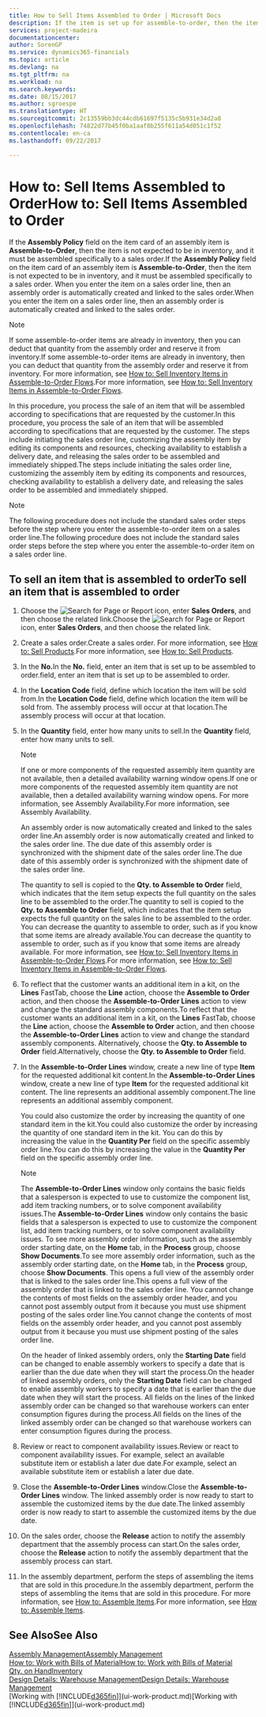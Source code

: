 ```yaml
---
title: How to Sell Items Assembled to Order | Microsoft Docs
description: If the item is set up for assemble-to-order, then the item is not expected to be in inventory, and it must be assembled specifically to a sales order. When you enter the item on a sales order line, then an assembly order is automatically created and linked to the sales order.
services: project-madeira
documentationcenter: 
author: SorenGP
ms.service: dynamics365-financials
ms.topic: article
ms.devlang: na
ms.tgt_pltfrm: na
ms.workload: na
ms.search.keywords: 
ms.date: 08/15/2017
ms.author: sgroespe
ms.translationtype: HT
ms.sourcegitcommit: 2c13559bb3dc44cdb61697f5135c5b931e34d2a8
ms.openlocfilehash: 74822d77b45f0ba1aaf8b255f611a54d051c1f52
ms.contentlocale: en-ca
ms.lasthandoff: 09/22/2017

---
```

# <a name="how-to-sell-items-assembled-to-order"></a><span data-ttu-id="d5981-104">How to: Sell Items Assembled to Order</span><span class="sxs-lookup"><span data-stu-id="d5981-104">How to: Sell Items Assembled to Order</span></span>
<span data-ttu-id="d5981-105">If the **Assembly Policy** field on the item card of an assembly item is **Assemble-to-Order**, then the item is not expected to be in inventory, and it must be assembled specifically to a sales order.</span><span class="sxs-lookup"><span data-stu-id="d5981-105">If the **Assembly Policy** field on the item card of an assembly item is **Assemble-to-Order**, then the item is not expected to be in inventory, and it must be assembled specifically to a sales order.</span></span> <span data-ttu-id="d5981-106">When you enter the item on a sales order line, then an assembly order is automatically created and linked to the sales order.</span><span class="sxs-lookup"><span data-stu-id="d5981-106">When you enter the item on a sales order line, then an assembly order is automatically created and linked to the sales order.</span></span>  

> [!NOTE]  
>  <span data-ttu-id="d5981-107">If some assemble-to-order items are already in inventory, then you can deduct that quantity from the assembly order and reserve it from inventory.</span><span class="sxs-lookup"><span data-stu-id="d5981-107">If some assemble-to-order items are already in inventory, then you can deduct that quantity from the assembly order and reserve it from inventory.</span></span> <span data-ttu-id="d5981-108">For more information, see [How to: Sell Inventory Items in Assemble-to-Order Flows](assembly-how-to-sell-assemble-to-order-items-and-inventory-items-together.md).</span><span class="sxs-lookup"><span data-stu-id="d5981-108">For more information, see [How to: Sell Inventory Items in Assemble-to-Order Flows](assembly-how-to-sell-assemble-to-order-items-and-inventory-items-together.md).</span></span>  

<span data-ttu-id="d5981-109">In this procedure, you process the sale of an item that will be assembled according to specifications that are requested by the customer.</span><span class="sxs-lookup"><span data-stu-id="d5981-109">In this procedure, you process the sale of an item that will be assembled according to specifications that are requested by the customer.</span></span> <span data-ttu-id="d5981-110">The steps include initiating the sales order line, customizing the assembly item by editing its components and resources, checking availability to establish a delivery date, and releasing the sales order to be assembled and immediately shipped.</span><span class="sxs-lookup"><span data-stu-id="d5981-110">The steps include initiating the sales order line, customizing the assembly item by editing its components and resources, checking availability to establish a delivery date, and releasing the sales order to be assembled and immediately shipped.</span></span>  

> [!NOTE]  
>  <span data-ttu-id="d5981-111">The following procedure does not include the standard sales order steps before the step where you enter the assemble-to-order item on a sales order line.</span><span class="sxs-lookup"><span data-stu-id="d5981-111">The following procedure does not include the standard sales order steps before the step where you enter the assemble-to-order item on a sales order line.</span></span>  

## <a name="to-sell-an-item-that-is-assembled-to-order"></a><span data-ttu-id="d5981-112">To sell an item that is assembled to order</span><span class="sxs-lookup"><span data-stu-id="d5981-112">To sell an item that is assembled to order</span></span>  
1.  <span data-ttu-id="d5981-113">Choose the ![Search for Page or Report](media/ui-search/search_small.png "Search for Page or Report icon") icon, enter **Sales Orders**, and then choose the related link.</span><span class="sxs-lookup"><span data-stu-id="d5981-113">Choose the ![Search for Page or Report](media/ui-search/search_small.png "Search for Page or Report icon") icon, enter **Sales Orders**, and then choose the related link.</span></span>  
2.  <span data-ttu-id="d5981-114">Create a sales order.</span><span class="sxs-lookup"><span data-stu-id="d5981-114">Create a sales order.</span></span> <span data-ttu-id="d5981-115">For more information, see [How to: Sell Products](sales-how-sell-products.md).</span><span class="sxs-lookup"><span data-stu-id="d5981-115">For more information, see [How to: Sell Products](sales-how-sell-products.md).</span></span>  
3.  <span data-ttu-id="d5981-116">In the **No.**</span><span class="sxs-lookup"><span data-stu-id="d5981-116">In the **No.**</span></span> <span data-ttu-id="d5981-117">field, enter an item that is set up to be assembled to order.</span><span class="sxs-lookup"><span data-stu-id="d5981-117">field, enter an item that is set up to be assembled to order.</span></span>  
4.  <span data-ttu-id="d5981-118">In the **Location Code** field, define which location the item will be sold from.</span><span class="sxs-lookup"><span data-stu-id="d5981-118">In the **Location Code** field, define which location the item will be sold from.</span></span> <span data-ttu-id="d5981-119">The assembly process will occur at that location.</span><span class="sxs-lookup"><span data-stu-id="d5981-119">The assembly process will occur at that location.</span></span>  
5.  <span data-ttu-id="d5981-120">In the **Quantity** field, enter how many units to sell.</span><span class="sxs-lookup"><span data-stu-id="d5981-120">In the **Quantity** field, enter how many units to sell.</span></span>  

    > [!NOTE]  
    >  <span data-ttu-id="d5981-121">If one or more components of the requested assembly item quantity are not available, then a detailed availability warning window opens.</span><span class="sxs-lookup"><span data-stu-id="d5981-121">If one or more components of the requested assembly item quantity are not available, then a detailed availability warning window opens.</span></span> <span data-ttu-id="d5981-122">For more information, see Assembly Availability.</span><span class="sxs-lookup"><span data-stu-id="d5981-122">For more information, see Assembly Availability.</span></span>  

    <span data-ttu-id="d5981-123">An assembly order is now automatically created and linked to the sales order line.</span><span class="sxs-lookup"><span data-stu-id="d5981-123">An assembly order is now automatically created and linked to the sales order line.</span></span> <span data-ttu-id="d5981-124">The due date of this assembly order is synchronized with the shipment date of the sales order line.</span><span class="sxs-lookup"><span data-stu-id="d5981-124">The due date of this assembly order is synchronized with the shipment date of the sales order line.</span></span>  

    <span data-ttu-id="d5981-125">The quantity to sell is copied to the **Qty. to Assemble to Order** field, which indicates that the item setup expects the full quantity on the sales line to be assembled to the order.</span><span class="sxs-lookup"><span data-stu-id="d5981-125">The quantity to sell is copied to the **Qty. to Assemble to Order** field, which indicates that the item setup expects the full quantity on the sales line to be assembled to the order.</span></span> <span data-ttu-id="d5981-126">You can decrease the quantity to assemble to order, such as if you know that some items are already available.</span><span class="sxs-lookup"><span data-stu-id="d5981-126">You can decrease the quantity to assemble to order, such as if you know that some items are already available.</span></span> <span data-ttu-id="d5981-127">For more information, see [How to: Sell Inventory Items in Assemble-to-Order Flows](assembly-how-to-sell-inventory-items-in-assemble-to-order-flows.md).</span><span class="sxs-lookup"><span data-stu-id="d5981-127">For more information, see [How to: Sell Inventory Items in Assemble-to-Order Flows](assembly-how-to-sell-inventory-items-in-assemble-to-order-flows.md).</span></span>  

6.  <span data-ttu-id="d5981-128">To reflect that the customer wants an additional item in a kit, on the **Lines** FastTab, choose the **Line** action, choose the **Assemble to Order** action, and then choose the **Assemble-to-Order Lines** action to view and change the standard assembly components.</span><span class="sxs-lookup"><span data-stu-id="d5981-128">To reflect that the customer wants an additional item in a kit, on the **Lines** FastTab, choose the **Line** action, choose the **Assemble to Order** action, and then choose the **Assemble-to-Order Lines** action to view and change the standard assembly components.</span></span> <span data-ttu-id="d5981-129">Alternatively, choose the **Qty. to Assemble to Order** field.</span><span class="sxs-lookup"><span data-stu-id="d5981-129">Alternatively, choose the **Qty. to Assemble to Order** field.</span></span>  
7.  <span data-ttu-id="d5981-130">In the **Assemble-to-Order Lines** window, create a new line of type **Item** for the requested additional kit content.</span><span class="sxs-lookup"><span data-stu-id="d5981-130">In the **Assemble-to-Order Lines** window, create a new line of type **Item** for the requested additional kit content.</span></span> <span data-ttu-id="d5981-131">The line represents an additional assembly component.</span><span class="sxs-lookup"><span data-stu-id="d5981-131">The line represents an additional assembly component.</span></span>  

    <span data-ttu-id="d5981-132">You could also customize the order by increasing the quantity of one standard item in the kit.</span><span class="sxs-lookup"><span data-stu-id="d5981-132">You could also customize the order by increasing the quantity of one standard item in the kit.</span></span> <span data-ttu-id="d5981-133">You can do this by increasing the value in the **Quantity Per** field on the specific assembly order line.</span><span class="sxs-lookup"><span data-stu-id="d5981-133">You can do this by increasing the value in the **Quantity Per** field on the specific assembly order line.</span></span>  

    > [!NOTE]  
    >  <span data-ttu-id="d5981-134">The **Assemble-to-Order Lines** window only contains the basic fields that a salesperson is expected to use to customize the component list, add item tracking numbers, or to solve component availability issues.</span><span class="sxs-lookup"><span data-stu-id="d5981-134">The **Assemble-to-Order Lines** window only contains the basic fields that a salesperson is expected to use to customize the component list, add item tracking numbers, or to solve component availability issues.</span></span> <span data-ttu-id="d5981-135">To see more assembly order information, such as the assembly order starting date, on the **Home** tab, in the **Process** group, choose **Show Documents**.</span><span class="sxs-lookup"><span data-stu-id="d5981-135">To see more assembly order information, such as the assembly order starting date, on the **Home** tab, in the **Process** group, choose **Show Documents**.</span></span> <span data-ttu-id="d5981-136">This opens a full view of the assembly order that is linked to the sales order line.</span><span class="sxs-lookup"><span data-stu-id="d5981-136">This opens a full view of the assembly order that is linked to the sales order line.</span></span> <span data-ttu-id="d5981-137">You cannot change the contents of most fields on the assembly order header, and you cannot post assembly output from it because you must use shipment posting of the sales order line.</span><span class="sxs-lookup"><span data-stu-id="d5981-137">You cannot change the contents of most fields on the assembly order header, and you cannot post assembly output from it because you must use shipment posting of the sales order line.</span></span>  
    >   
    >  <span data-ttu-id="d5981-138">On the header of linked assembly orders, only the **Starting Date** field can be changed to enable assembly workers to specify a date that is earlier than the due date when they will start the process.</span><span class="sxs-lookup"><span data-stu-id="d5981-138">On the header of linked assembly orders, only the **Starting Date** field can be changed to enable assembly workers to specify a date that is earlier than the due date when they will start the process.</span></span> <span data-ttu-id="d5981-139">All fields on the lines of the linked assembly order can be changed so that warehouse workers can enter consumption figures during the process.</span><span class="sxs-lookup"><span data-stu-id="d5981-139">All fields on the lines of the linked assembly order can be changed so that warehouse workers can enter consumption figures during the process.</span></span>  

8.  <span data-ttu-id="d5981-140">Review or react to component availability issues.</span><span class="sxs-lookup"><span data-stu-id="d5981-140">Review or react to component availability issues.</span></span> <span data-ttu-id="d5981-141">For example, select an available substitute item or establish a later due date.</span><span class="sxs-lookup"><span data-stu-id="d5981-141">For example, select an available substitute item or establish a later due date.</span></span>  
9. <span data-ttu-id="d5981-142">Close the **Assemble-to-Order Lines** window.</span><span class="sxs-lookup"><span data-stu-id="d5981-142">Close the **Assemble-to-Order Lines** window.</span></span> <span data-ttu-id="d5981-143">The linked assembly order is now ready to start to assemble the customized items by the due date.</span><span class="sxs-lookup"><span data-stu-id="d5981-143">The linked assembly order is now ready to start to assemble the customized items by the due date.</span></span>  
10. <span data-ttu-id="d5981-144">On the sales order, choose the **Release** action to notify the assembly department that the assembly process can start.</span><span class="sxs-lookup"><span data-stu-id="d5981-144">On the sales order, choose the **Release** action to notify the assembly department that the assembly process can start.</span></span>  
11. <span data-ttu-id="d5981-145">In the assembly department, perform the steps of assembling the items that are sold in this procedure.</span><span class="sxs-lookup"><span data-stu-id="d5981-145">In the assembly department, perform the steps of assembling the items that are sold in this procedure.</span></span> <span data-ttu-id="d5981-146">For more information, see [How to: Assemble Items](assembly-how-to-assemble-items.md).</span><span class="sxs-lookup"><span data-stu-id="d5981-146">For more information, see [How to: Assemble Items](assembly-how-to-assemble-items.md).</span></span>  

## <a name="see-also"></a><span data-ttu-id="d5981-147">See Also</span><span class="sxs-lookup"><span data-stu-id="d5981-147">See Also</span></span>  
[<span data-ttu-id="d5981-148">Assembly Management</span><span class="sxs-lookup"><span data-stu-id="d5981-148">Assembly Management</span></span>](assembly-assemble-items.md)  
[<span data-ttu-id="d5981-149">How to: Work with Bills of Material</span><span class="sxs-lookup"><span data-stu-id="d5981-149">How to: Work with Bills of Material</span></span>](inventory-how-work-BOMs.md)  
[<span data-ttu-id="d5981-150">Qty. on Hand</span><span class="sxs-lookup"><span data-stu-id="d5981-150">Inventory</span></span>](inventory-manage-inventory.md)  
[<span data-ttu-id="d5981-151">Design Details: Warehouse Management</span><span class="sxs-lookup"><span data-stu-id="d5981-151">Design Details: Warehouse Management</span></span>](design-details-warehouse-management.md)  
<span data-ttu-id="d5981-152">[Working with [!INCLUDE[d365fin](includes/d365fin_md.md)]](ui-work-product.md)</span><span class="sxs-lookup"><span data-stu-id="d5981-152">[Working with [!INCLUDE[d365fin](includes/d365fin_md.md)]](ui-work-product.md)</span></span>

